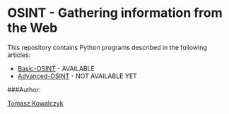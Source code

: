 OSINT - Gathering information from the Web
==========================================

This repository contains Python programs described in the following articles:

- [Basic-OSINT](http://blog.kownet.info/basic-osint-gathering-information-from-the-web/) - AVAILABLE
- [Advanced-OSINT](http://blo.kownet.info) - NOT AVAILABLE YET

###Author:

[Tomasz Kowalczyk](http://kownet.info)
